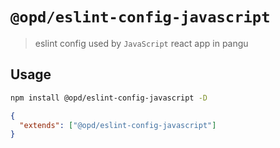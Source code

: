 # `@opd/eslint-config-javascript`

> eslint config used by `JavaScript` react app in pangu

## Usage

```bash
npm install @opd/eslint-config-javascript -D
```

```json
{
  "extends": ["@opd/eslint-config-javascript"]
}
```
